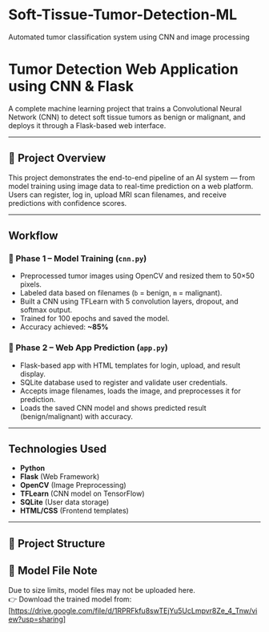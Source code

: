# Soft-Tissue-Tumor-Detection-ML
Automated tumor classification system using CNN and image processing
#  Tumor Detection Web Application using CNN & Flask

A complete machine learning project that trains a Convolutional Neural Network (CNN) to detect soft tissue tumors as benign or malignant, and deploys it through a Flask-based web interface.

---

## 🚀 Project Overview

This project demonstrates the end-to-end pipeline of an AI system — from model training using image data to real-time prediction on a web platform. Users can register, log in, upload MRI scan filenames, and receive predictions with confidence scores.

---

##  Workflow

### 🔹 Phase 1 – Model Training (`cnn.py`)
- Preprocessed tumor images using OpenCV and resized them to 50×50 pixels.
- Labeled data based on filenames (`b` = benign, `m` = malignant).
- Built a CNN using TFLearn with 5 convolution layers, dropout, and softmax output.
- Trained for 100 epochs and saved the model.
- Accuracy achieved: **~85%**

### 🔹 Phase 2 – Web App Prediction (`app.py`)
- Flask-based app with HTML templates for login, upload, and result display.
- SQLite database used to register and validate user credentials.
- Accepts image filenames, loads the image, and preprocesses it for prediction.
- Loads the saved CNN model and shows predicted result (benign/malignant) with accuracy.

---

##  Technologies Used

- **Python**  
- **Flask** (Web Framework)  
- **OpenCV** (Image Preprocessing)  
- **TFLearn** (CNN model on TensorFlow)  
- **SQLite** (User data storage)  
- **HTML/CSS** (Frontend templates)

---

## 📁 Project Structure
## 📂 Model File Note

Due to size limits, model files may not be uploaded here.  
👉 Download the trained model from: [https://drive.google.com/file/d/1RPRFkfu8swTEjYu5UcLmpvr8Ze_4_Tnw/view?usp=sharing]



